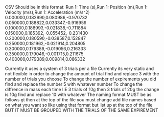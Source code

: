 CSV Should be in this format:
Run 1: Time (s),Run 1: Position (m),Run 1: Velocity (m/s),Run 1: Acceleration (m/s^2)
0.000000,0.182990,0.080986,-0.970732
0.050000,0.188822,0.033347,-0.916959
0.100000,0.188993,-0.021838,-0.711884
0.150000,0.185392,-0.055452,-0.231430
0.200000,0.180590,-0.038587,0.152847
0.250000,0.181962,-0.021914,0.204805
0.300000,0.179389,-0.019056,0.216333
0.350000,0.179046,-0.001715,0.211675
0.400000,0.179389,0.009814,0.086332

Currently it uses a system of 3 trials per a file
Currently its very static and not flexible in order to change the amount of trial find and replace 3 with the number of trials you choose
To change the number of expirements you did find and replace the number 5 with whatever number
To change the diffrence in mass each time I.E
3 trials of 10g then 3 trials of 20g the change is 10g find and replace 10 with whatever
The naming format MUST be as follows <WEIGHT>gt<TRIALNUMBER> then at the top of the file you must change add file names based on what you want so like using that format but list up at the top of the file BUT IT MUST BE GROUPED WITH THE TRIALS OF THE SAME EXPIREMENT
